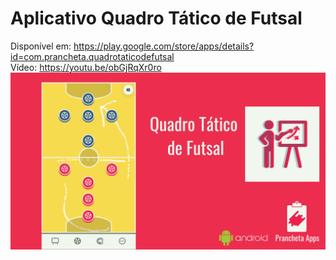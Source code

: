 # Aplicativo Quadro Tático de Futsal

Disponível em: https://play.google.com/store/apps/details?id=com.prancheta.quadrotaticodefutsal<br>
Vídeo: https://youtu.be/obGjRqXr0ro<br>
![Logotipo](./publication/youtube-banner.png)


